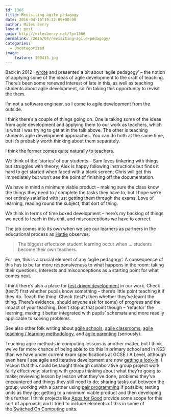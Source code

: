 ```yaml
---
id: 1366
title: Revisiting agile pedagogy
date: 2016-04-16T19:32:09+00:00
author: Miles Berry
layout: post
guid: http://milesberry.net/?p=1366
permalink: /2016/04/revisiting-agile-pedagogy/
categories:
  - Uncategorized
image:
    feature: 160415.jpg
---
```

<p>
  Back in 2012 I <a href="http://www.theguardian.com/teacher-network/teacher-blog/2012/may/16/agile-pedagogy-computer-programming-learning">wrote</a> and presented a bit about &#8216;agile pedagogy&#8217; &#8211; the notion of applying some of the ideas of agile development to the craft of teaching. There&#8217;s been some renewed interest of late in this, as well as teaching students about agile development, so I&#8217;m taking this opportunity to revisit the them.
</p>

<p>
</p>

<p>
  I’m not a software engineer, so I come to agile development from the outside.
</p>

<p>
  I think there’s a couple of things going on. One is taking some of the ideas from agile development and applying them to our work as teachers, which is what I was trying to get at in the talk above. The other is teaching students agile development approaches. You can do both at the same time, but it’s probably worth thinking about them separately.
</p>

<p>
  I think the former comes quite naturally to teachers.
</p>

<p>
  We think of the ‘stories’ of our students &#8211; Sam loves tinkering with things but struggles with theory; Alex is happy following instructions but finds it hard to get started when faced with a blank screen; Chris will get this immediately but won’t see the point of finishing off the documentation.
</p>

<p>
  We have in mind a minimum viable product &#8211; making sure the class know the things they need to / complete the tasks they have to, but I hope we’re not entirely satisfied with just getting them through the exams. Love of learning, reading round the subject, that sort of thing.
</p>

<p>
  We think in terms of time boxed development &#8211; here’s my backlog of things we need to teach in this unit, and misconceptions we have to correct.
</p>

<p>
  The job comes into its own when we see our learners as partners in the educational process as <a href="https://books.google.co.uk/books?id=x6rpxF-bpr4C&lpg=PP1&dq=visible%20learning&pg=PT53#v=snippet&q=%22when%20students%20become%20their%20own%20teachers%22&f=false">Hattie</a> observes:
</p>

> <p>
>   The biggest effects on student learning occur when … students become their own teachers.
> </p>

<p>
  For me, this is a crucial element of any ‘agile pedagogy’. A consequence of this has to be far more responsiveness to what happens in the room: taking their questions, interests and misconceptions as a starting point for what comes next.
</p>

<p>
  I think there’s also a place for <a href="https://en.wikipedia.org/wiki/Test-driven_development">test driven development</a> in our work. Check (test?) first whether pupils know something &#8211; there’s little point teaching it if they do. Teach the thing. Check (test?) then whether they’ve learnt the thing. There’s evidence, should anyone ask for some) of progress and the impact of your teaching. Don’t stop at that point though &#8211; ‘refactor’ the learning, making it better integrated with pupils’ schemata and more readily applicable to solving problems.
</p>

<p>
  See also other folk writing about <a href="http://www.opencolleges.edu.au/informed/features/agile-based-learning-what-is-it-and-how-can-it-change-education/">agile schools</a>, <a href="http://www.edutopia.org/blog/the-agile-classroom-douglas-kiang">agile classrooms</a>, <a href="http://www.cs.cityu.edu.hk/~hwchun/research/PDF/CHUN%20-%20ATLM%20v2%20b.pdf">agile teaching / learning methodology</a>, and <a href="https://www.ted.com/talks/bruce_feiler_agile_programming_for_your_family?language=en">agile parenting</a> (seriously).
</p>

<p>
  Teaching agile methods in computing lessons is another matter, but I think we’ve far more chance of being able to do this in primary school and in KS3 than we have under current exam specifications at GCSE / A Level, although even here I see agile and iterative development are now <a href="http://www.ocr.org.uk/Images/231756-software-development-delivery-guide.pdf">getting a look-in</a>. I reckon that this could be taught through collaborative group project work fairly effectively: starting with groups thinking about what they’re going to make; reviewing lesson by lesson what they’ve done, problems they’ve encountered and things they still need to do; sharing tasks out between the group; working with a partner using <a href="http://www.quickstartcomputing.org/secondary/Paired-programming.html">pair programming</a> if possible; testing units as they go; getting to a minimum viable product and then developing this further. I think projects like <a href="http://www.appsforgood.org/">Apps for Good</a> provide some scope for this sort of approach, and I tried to include elements of this in some of the <a href="http://www.risingstars-uk.com/Series/Switched-On-Computing">Switched On Computing</a> units.
</p>
